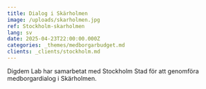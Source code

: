 ```yaml
---
title: Dialog i Skärholmen
image: /uploads/skarholmen.jpg
ref: Stockholm-skarholmen
lang: sv
date: 2025-04-23T22:00:00.000Z
categories: _themes/medborgarbudget.md
clients: _clients/stockholm.md
---
```


Digdem Lab har samarbetat med Stockholm Stad för att genomföra medborgardialog i Skärholmen. 
